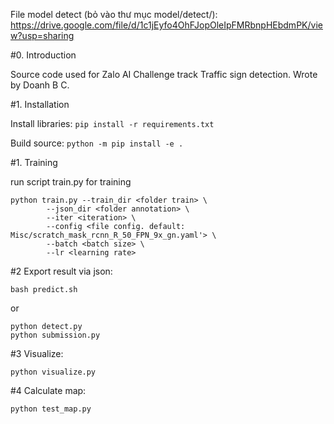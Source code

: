 File model detect (bỏ vào thư mục model/detect/): https://drive.google.com/file/d/1c1jEyfo4OhFJopOleIpFMRbnpHEbdmPK/view?usp=sharing

#0. Introduction

Source code used for Zalo AI Challenge track Traffic sign detection.
Wrote by Doanh B C.

#1. Installation

Install libraries:
`
pip install -r requirements.txt
`

Build source:
`
python -m pip install -e .
`

#1. Training

run script train.py for training

```
python train.py --train_dir <folder train> \
		--json_dir <folder annotation> \
		--iter <iteration> \
		--config <file config. default: Misc/scratch_mask_rcnn_R_50_FPN_9x_gn.yaml'> \
		--batch <batch size> \
		--lr <learning rate>
```

#2 Export result via json:

```
bash predict.sh
```

or

```
python detect.py
python submission.py
```

#3 Visualize:

```
python visualize.py
```

#4 Calculate map:

```
python test_map.py
```

